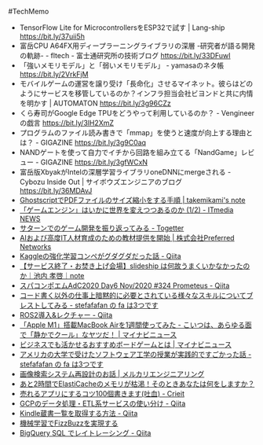 #TechMemo

* TensorFlow Lite for MicrocontrollersをESP32で試す | Lang-ship https://bit.ly/37uii5h
* 富岳CPU A64FX用ディープラーニングライブラリの深層 -研究者が語る開発の軌跡- - fltech - 富士通研究所の技術ブログ https://bit.ly/33DFuwI
* 「強いメモリモデル」と「弱いメモリモデル」 - yamasaのネタ帳 https://bit.ly/2VrkFjM
* モバイルゲームの運営を譲り受け「長命化」させるマイネット。彼らはどのようにサービスを移管しているのか？インフラ担当会社ビヨンドと共に内情を明かす | AUTOMATON https://bit.ly/3g96CZz
* くら寿司がGoogle Edge TPUをどうやって利用しているのか？ - Vengineerの戯言 https://bit.ly/3lH2XmZ
* プログラムのファイル読み書きで「mmap」を使うと速度が向上する理由とは？ - GIGAZINE https://bit.ly/3g9C0aq
* NANDゲートを使って自力でイチから回路を組み立てる「NandGame」レビュー - GIGAZINE https://bit.ly/3gfWCxN
* 富岳版XbyakがIntelの深層学習ライブラリoneDNNにmergeされる - Cybozu Inside Out | サイボウズエンジニアのブログ https://bit.ly/36MDAvJ
* [GhostscriptでPDFファイルのサイズ縮小をする手順 | takemikami's note](https://takemikami.com/2020/12/06/GhostscriptPDF.html)
* [「ゲームエンジン」はいかに世界を変えつつあるのか (1/2) - ITmedia NEWS](https://www.itmedia.co.jp/news/articles/2010/22/news033.html)
* [サターンでのゲーム開発を振り返ってみる - Togetter](https://togetter.com/li/83753)
* [AIおよび高度IT人材育成のための教材提供を開始 | 株式会社Preferred Networks](https://preferred.jp/ja/news/pr20201207/)
* [Kaggleの強化学習コンペがグダグダだった話 - Qiita](https://qiita.com/alfredplpl/items/96bf08b0f0643b45faa2)
* [【サービス終了・お焚き上げ会場】slideship は何故うまくいかなかったのか｜池内 孝啓｜note](https://note.com/iktakahiro/n/n746f50c38ea4)
* [スパコンポエムAdC2020 Day6 Nov/2020 #324 Prometeus - Qiita](https://qiita.com/telmin_orca/items/e440ee1385d6dc08bd72)
* [コード書く以外の仕事上暗黙的に必要とされている様々なスキルについてブレストしてみる - stefafafan の fa は3つです](https://stefafafan.hatenablog.com/entry/2020/02/25/093000)
* [ROS2導入&レクチャー - Qiita](https://qiita.com/NeK/items/7ac0f4ec10d51dbca084)
* [「Apple M1」搭載MacBook Airを1週間使ってみた - こいつは、あらゆる面で「静かでクール」なヤツだ！ | マイナビニュース](https://news.mynavi.jp/article/20201127-mba/)
* [ビジネスでも活かせるおすすめボードゲームとは | マイナビニュース](https://news.mynavi.jp/article/20201201-1530493/)
* [アメリカの大学で受けたソフトウェア工学の授業が実践的ですごかった話 - stefafafan の fa は3つです](https://stefafafan.hatenablog.com/entry/2015/07/22/%E3%82%A2%E3%83%A1%E3%83%AA%E3%82%AB%E3%81%AE%E5%A4%A7%E5%AD%A6%E3%81%A7%E5%8F%97%E3%81%91%E3%81%9F%E3%82%BD%E3%83%95%E3%83%88%E3%82%A6%E3%82%A7%E3%82%A2%E5%B7%A5%E5%AD%A6%E3%81%AE%E6%8E%88%E6%A5%AD)
* [画像検索システム再設計のお話 | メルカリエンジニアリング](https://engineering.mercari.com/blog/entry/20201204-imagesearch/)
* [あと2時間でElastiCacheのメモリが枯渇！そのときあなたは何をしますか？](https://zenn.dev/e_koma/articles/20201218-adventcalendar-1a8e2ea4)
* [売れるアプリにするコツ100個書きます(吐血) - Crieit](https://crieit.net/posts/100-5fd1a1cdb1827)
* [GCPのデータ処理・ETL系サービスの使い分け - Qiita](https://qiita.com/tomoyanamekawa/items/e45317bada702159add0)
* [Kindle蔵書一覧を取得する方法 - Qiita](https://qiita.com/taka_hira/items/8a9181c0733de2c9f8ee)
* [機械学習でFizzBuzzを実現する](https://zenn.dev/tokoroten/articles/c311cf6e3fc8ac)
* [BigQuery SQL でレイトレーシング - Qiita](https://qiita.com/zakuro/items/69f24c0ef0950a978fd1)
